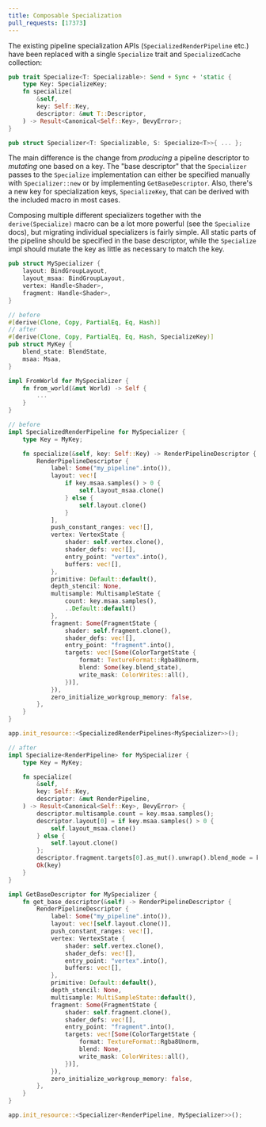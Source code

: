 ```yaml
---
title: Composable Specialization 
pull_requests: [17373]
---
```


The existing pipeline specialization APIs (`SpecializedRenderPipeline` etc.) have
been replaced with a single `Specialize` trait and `SpecializedCache` collection:

```rs
pub trait Specialize<T: Specializable>: Send + Sync + 'static {
    type Key: SpecializeKey;
    fn specialize(
        &self,
        key: Self::Key,
        descriptor: &mut T::Descriptor,
    ) -> Result<Canonical<Self::Key>, BevyError>;
}

pub struct Specializer<T: Specializable, S: Specialize<T>>{ ... };
```

The main difference is the change from *producing* a pipeline descriptor to
*mutating* one based on a key. The "base descriptor" that the `Specializer`
passes to the `Specialize` implementation can either be specified manually
with `Specializer::new` or by implementing `GetBaseDescriptor`. Also, there's
a new key for specialization keys, `SpecializeKey`, that can be derived with
the included macro in most cases.

Composing multiple different specializers together with the `derive(Specialize)`
macro can be a lot more powerful (see the `Specialize` docs), but migrating
individual specializers is fairly simple. All static parts of the pipeline
should be specified in the base descriptor, while the `Specialize` impl
should mutate the key as little as necessary to match the key.

```rs
pub struct MySpecializer {
    layout: BindGroupLayout,
    layout_msaa: BindGroupLayout,
    vertex: Handle<Shader>,
    fragment: Handle<Shader>,
}

// before
#[derive(Clone, Copy, PartialEq, Eq, Hash)]
// after
#[derive(Clone, Copy, PartialEq, Eq, Hash, SpecializeKey)]
pub struct MyKey {
    blend_state: BlendState,
    msaa: Msaa,
}

impl FromWorld for MySpecializer {
    fn from_world(&mut World) -> Self {
        ...
    }
}

// before
impl SpecializedRenderPipeline for MySpecializer {
    type Key = MyKey;

    fn specialize(&self, key: Self::Key) -> RenderPipelineDescriptor {
        RenderPipelineDescriptor {
            label: Some("my_pipeline".into()),
            layout: vec![
                if key.msaa.samples() > 0 {
                    self.layout_msaa.clone()
                } else { 
                    self.layout.clone() 
                }
            ],
            push_constant_ranges: vec![],
            vertex: VertexState {
                shader: self.vertex.clone(),
                shader_defs: vec![],
                entry_point: "vertex".into(),
                buffers: vec![],
            },
            primitive: Default::default(),
            depth_stencil: None,
            multisample: MultisampleState {
                count: key.msaa.samples(),
                ..Default::default()
            },
            fragment: Some(FragmentState {
                shader: self.fragment.clone(),
                shader_defs: vec![],
                entry_point: "fragment".into(),
                targets: vec![Some(ColorTargetState {
                    format: TextureFormat::Rgba8Unorm,
                    blend: Some(key.blend_state),
                    write_mask: ColorWrites::all(),
                })],
            }),
            zero_initialize_workgroup_memory: false,
        },
    }
}

app.init_resource::<SpecializedRenderPipelines<MySpecializer>>();

// after
impl Specialize<RenderPipeline> for MySpecializer {
    type Key = MyKey;

    fn specialize(
        &self,
        key: Self::Key,
        descriptor: &mut RenderPipeline,
    ) -> Result<Canonical<Self::Key>, BevyError> {
        descriptor.multisample.count = key.msaa.samples();
        descriptor.layout[0] = if key.msaa.samples() > 0 {
            self.layout_msaa.clone()
        } else {
            self.layout.clone()
        };
        descriptor.fragment.targets[0].as_mut().unwrap().blend_mode = key.blend_state;
        Ok(key)
    }
}

impl GetBaseDescriptor for MySpecializer {
    fn get_base_descriptor(&self) -> RenderPipelineDescriptor {
        RenderPipelineDescriptor {
            label: Some("my_pipeline".into()),
            layout: vec![self.layout.clone()],
            push_constant_ranges: vec![],
            vertex: VertexState {
                shader: self.vertex.clone(),
                shader_defs: vec![],
                entry_point: "vertex".into(),
                buffers: vec![],
            },
            primitive: Default::default(),
            depth_stencil: None,
            multisample: MultiSampleState::default(),
            fragment: Some(FragmentState {
                shader: self.fragment.clone(),
                shader_defs: vec![],
                entry_point: "fragment".into(),
                targets: vec![Some(ColorTargetState {
                    format: TextureFormat::Rgba8Unorm,
                    blend: None,
                    write_mask: ColorWrites::all(),
                })],
            }),
            zero_initialize_workgroup_memory: false,
        },
    }
}

app.init_resource::<Specializer<RenderPipeline, MySpecializer>>();
```
